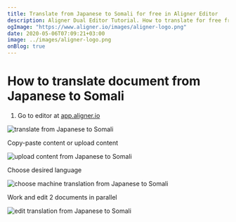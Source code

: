 ```yaml
---
title: Translate from Japanese to Somali for free in Aligner Editor
description: Aligner Dual Editor Tutorial. How to translate for free from Japanese to Somali. Aligner is multilingual document management platform. 
ogImage: "https://www.aligner.io/images/aligner-logo.png"
date: 2020-05-06T07:09:21+03:00
image: ../images/aligner-logo.png
onBlog: true
---
```


# How to translate document from Japanese to Somali

1. Go to editor at [app.aligner.io](https://app.aligner.io "Aligner App web page")

![translate from Japanese to Somali](../aligner-blank-editor.png "translate from Japanese to Somali")

Copy-paste content or upload content

![upload content from Japanese to Somali](../aligner-uploaded-document.png "upload content from Japanese to Somali")

Choose desired language

![choose machine translation from Japanese to Somali](../aligner-language-dropdown.png "choose machine translation from Japanese to Somali")

Work and edit 2 documents in parallel

![edit translation from Japanese to Somali](../aligner-double-sitded-editor.png "edit translation from Japanese to Somali")

